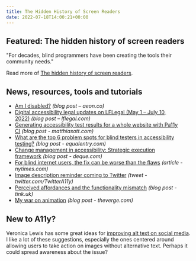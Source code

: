 ```yaml
---
title: The Hidden History of Screen Readers
date: 2022-07-18T14:00:21+00:00
---
```


## Featured: The hidden history of screen readers

"For decades, blind programmers have been creating the tools their community needs."

Read more of [The hidden history of screen readers](https://www.theverge.com/23203911/screen-readers-history-blind-henter-curran-teh-nvda).

## News, resources, tools and tutorials

- [Am I disabled?](https://aeon.co/essays/what-does-it-mean-to-consider-yourself-a-disabled-person) *(blog post – aeon.co)*
- [Digital accessibility legal updates on LFLegal (May 1 – July 10, 2022)](https://www.lflegal.com/2022/07/july-legal-updates/) *(blog post – lflegal.com)*
- [Generating accessibility test results for a whole website with Pa11y CI](https://matthiasott.com/notes/generating-accessibility-test-results-with-pa11y-ci) *(blog post - matthiasott.com)*
- [What are the top 6 problem spots for blind testers in accessibility testing?](https://equalentry.com/accessibility-problems-blind-testers/) *(blog post - equalentry.com)*
- [Change management in accessibility: Strategic execution framework](https://www.deque.com/blog/change-management-in-accessibility-strategic-execution-framework/) *(blog post - deque.com)*
- [For blind internet users, the fix can be worse than the flaws](https://www.nytimes.com/2022/07/13/technology/ai-web-accessibility.html) *(article - nytimes.com)*
- [Image description reminder coming to Twitter](https://twitter.com/TwitterA11y/status/1547264351236669442) *(tweet - twitter.com/TwitterA11y)*
- [Perceived affordances and the functionality mismatch](https://tink.uk/perceived-affordances-and-the-functionality-mismatch/) *(blog post - tink.uk)*
- [My war on animation](https://www.theverge.com/23191768/animation-accessibility-neurodivergence) *(blog post - theverge.com)*

## New to A11y?

Veronica Lewis has some great ideas for [improving alt text on social media](https://matthewdeeprose.github.io/alt-text-images-charts-graphs). I like a lot of these suggestions, especially the ones centered around allowing users to take action on images without alternative text. Perhaps it could spread awareness about the issue?
